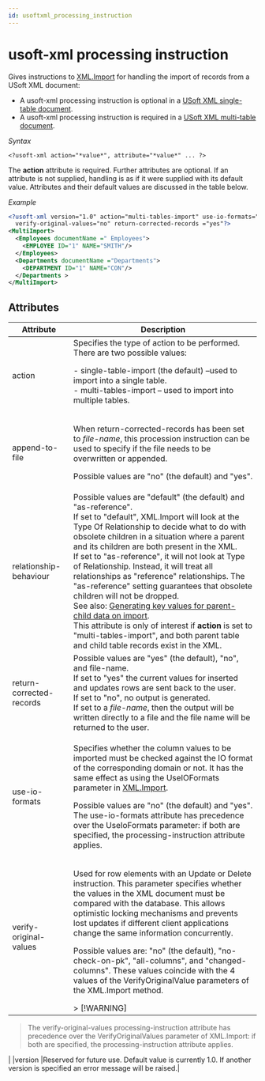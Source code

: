 ```yaml
---
id: usoftxml_processing_instruction
---
```


# usoft-xml processing instruction

Gives instructions to [XML.Import](/Extensions/XML_internal_component/XMLImport.md) for handling the import of records from a USoft XML document:

- A usoft-xml processing instruction is optional in a [USoft XML single-table document](/Repositories/USoft_XML_formats/XML_singletable_document_format.md).
- A usoft-xml processing instruction is required in a [USoft XML multi-table document](/Repositories/USoft_XML_formats/XML_multitable_document_format.md).

*Syntax*

```
<?usoft-xml action="*value*", attribute="*value*" ... ?>
```

The **action** attribute is required. Further attributes are optional. If an attribute is not supplied, handling is as if it were supplied with its default value. Attributes and their default values are discussed in the table below.

*Example*

```xml
<?usoft-xml version="1.0" action="multi-tables-import" use-io-formats="no"
  verify-original-values="no" return-corrected-records ="yes"?>
<MultiImport>
  <Employees documentName =" Employees">
    <EMPLOYEE ID="1" NAME="SMITH"/>
  </Employees>
  <Departments documentName ="Departments">
    <DEPARTMENT ID="1" NAME="CON"/>
  </Departments >
</MultiImport>
```

## Attributes

|**Attribute**|**Description**|
|--------|--------|
|action  |Specifies the type of action to be performed. There are two possible values:			<p>- single-table-import (the default) –used to import into a single table.<br/>- multi-tables-import – used to import into multiple tables.<br/></p>|
|append-to-file|<p>When return-corrected-records has been set to *file-name*, this procession instruction can be used to specify if the file needs to be overwritten or appended.</p><p>Possible values are "no" (the default) and "yes".</p>|
|relationship-behaviour|Possible values are "default" (the default) and "as-reference".<br/>			If set to "default", XML.Import will look at the Type Of Relationship to decide what to do with obsolete children in a situation where a parent and its children are both present in the XML.<br/>			If set to "as-reference", it will not look at Type of Relationship. Instead, it will treat all relationships as "reference" relationships. The "as-reference" setting guarantees that obsolete children will not be dropped.<br/>			See also: [Generating key values for parent-child data on import](/Repositories/Data_flow_control_with_XML_or_JSON/Generating_key_values_for_parentchild_data_on_import.md).<br/>			This attribute is only of interest if **action** is set to "multi-tables-import", and both parent table and child table records exist in the XML.|
|return-corrected-records|Possible values are "yes" (the default), "no", and file-name.<br/>			If set to "yes" the current values for inserted and updates rows are sent back to the user.<br/>			If set to "no", no output is generated.<br/>			If set to a *file-name*, then the output will be written directly to a file and the file name will be returned to the user.|
|use-io-formats|<p>Specifies whether the column values to be imported must be checked against the IO format of the corresponding domain or not. It has the same effect as using the UseIOFormats parameter in [XML.Import](/Extensions/XML_internal_component/XMLImport.md).</p><p>Possible values are "no" (the default) and "yes". The use-io-formats attribute has precedence over the UseIoFormats parameter: if both are specified, the processing-instruction attribute applies.</p>|
|verify-original-values|<p>Used for row elements with an Update or Delete instruction. This parameter specifies whether the values in the XML document must be compared with the database. This allows optimistic locking mechanisms and prevents lost updates if different client applications change the same information concurrently.</p><p>Possible values are: "no" (the default), "no-check-on-pk", "all-columns", and "changed-columns". These values coincide with the 4 values of the VerifyOriginalValue parameters of the XML.Import method.</p>> [!WARNING]
> The verify-original-values processing-instruction attribute has precedence over the VerifyOriginalValues parameter of XML.Import: if both are specified, the processing-instruction attribute applies.

|
|version |Reserved for future use. Default value is currently 1.0. If another version is specified an error message will be raised.|



 